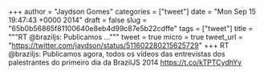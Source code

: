 
+++
author = "Jaydson Gomes"
categories = ["tweet"]
date = "Mon Sep 15 19:47:43 +0000 2014"
draft = false
slug = "65b0b56865f81100640e8eb4d99c87e5b22cdffe"
tags = ["tweet"]
title = """RT @braziljs: Publicamos ..."""
tweet = true
micro = true
tweet_url = "https://twitter.com/jaydson/status/511602280215625729"
+++
RT @braziljs: Publicamos agora, todos os vídeos das entrevistas dos palestrantes do primeiro dia da BrazilJS 2014 https://t.co/kTPTCydhYv
